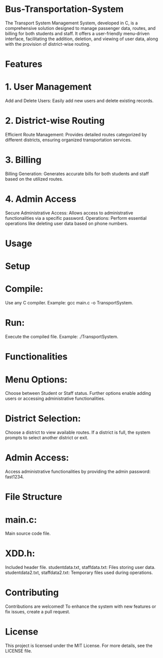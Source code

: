 # Bus-Transportation-System
The Transport System Management System, developed in C, is a comprehensive solution designed to manage passenger data, routes, and billing for both students and staff. It offers a user-friendly menu-driven interface, facilitating the addition, deletion, and viewing of user data, along with the provision of district-wise routing.

# Features
# 1. User Management
Add and Delete Users: Easily add new users and delete existing records.
# 2. District-wise Routing
Efficient Route Management: Provides detailed routes categorized by different districts, ensuring organized transportation services.
# 3. Billing
Billing Generation: Generates accurate bills for both students and staff based on the utilized routes.
# 4. Admin Access
Secure Administrative Access: Allows access to administrative functionalities via a specific password.
Operations: Perform essential operations like deleting user data based on phone numbers.

# Usage

# Setup
# Compile:
Use any C compiler. Example: gcc main.c -o TransportSystem.
# Run:
Execute the compiled file. Example: ./TransportSystem.

# Functionalities
# Menu Options:
Choose between Student or Staff status. Further options enable adding users or accessing administrative functionalities.
# District Selection: 
Choose a district to view available routes. If a district is full, the system prompts to select another district or exit.

# Admin Access:
Access administrative functionalities by providing the admin password: fast1234.

# File Structure
# main.c:
Main source code file.
# XDD.h: 
Included header file.
studentdata.txt, staffdata.txt: Files storing user data.
studentdata2.txt, staffdata2.txt: Temporary files used during operations.

# Contributing
Contributions are welcomed! To enhance the system with new features or fix issues, create a pull request.

# License
This project is licensed under the MIT License. For more details, see the LICENSE file.
